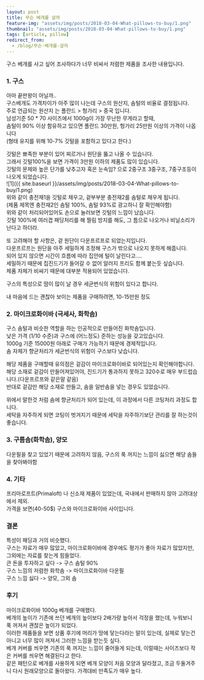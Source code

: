 ```yaml
---
layout: post
title: 무슨 베개를 살까
feature-img: "assets/img/posts/2018-03-04-What-pillows-to-buy/1.png"
thumbnail: "assets/img/posts/2018-03-04-What-pillows-to-buy/1.png"
tags: [article, pillow]
redirect_from:
  - /blog/무슨-베개를-살까
---
```

구스 베개를 사고 싶어 조사하다가 너무 비싸서 저렴한 제품을 조사한 내용입니다.  
### 1. 구스
아마 끝판왕이 아닐까..  
구스베개도 가격차이가 아주 많이 나는데 구스의 원산지, 솜털의 비율로 결정됩니다.  
주로 언급되는 원산지 는 폴란드 > 헝가리 > 중국  입니다.  
남성기준 50 * 70 사이즈에서 1000g이 가장 무난한 무게라고 할때,  
솜털이 90% 이상 함유하고 있으면 폴란드 30만원, 헝가리 25만원 이상의 가격이 나옵니다  
(형태 유지를 위해 10-7% 깃털을 포함하고 있다고 한다.)
 
깃털은 뾰족한 부분이 있어 찌르거나 원단을 뚫고 나올 수 있습니다.  
그래서 깃털100%을 보면 가격이 3만원 이하의 제품도 많이 있습니다.  
깃털의 문제와 높은 단가를 낮추고자 혹은 눈속임? 으로 2중구조 3중구조, 7중구조등이 나오게 되었습니다.  
![1]({{ site.baseurl }}/assets/img/posts/2018-03-04-What-pillows-to-buy/1.png)  
위와 같이 충전재1을 깃털로 채우고, 겉부부분 충전재2를 솜털로 채우게 됩니다.  
(제품 제목엔 충전재2인 솜털 100%, 솜털 93%로 광고하니 잘 확인해야함)  
위와 같이 처리되어있어도 손으로 눌러보면 깃털의 느낌이 났습니다.  
깃털 100%에 여러겹 패딩처리를 해 찔림 방지를 해도, 그 틈으로 나오거나 비닐소리가 난다고 하더라.

또 고려해야 할 사항은,  겉 원단이 다운프르프로 되었는지입니다.  
다운프르프는 원단을 아주 세밀하게 조정해 구스가 밖으로 나오지 못하게 해줍니다.  
되어 있지 않으면 시간이 흐름에 따라 집안에 털이 날린다고....  
세밀하기 때문에 집진드기가 들어갈 수 없어 알러지 프리도 함께 붙는듯 싶습니다.  
제품 자체가 비싸기 때문에 대부분 적용되어 있었습니다.  
 
구스의 특성으로 땀이 많이 날 경우 세균번식의 위험이 있다고 합니다.
 
내 마음에 드는 괜찮아 보이는 제품을 구매하려면, 10-15만원 정도

### 2. 마이크로화이바 (극세사, 화학솜)
구스 솜털과 비슷한 역할을 하는 인공적으로 만들어진 화학솜입니다.  
낮은 가격 (1/10 수준)과 구스에 (어느정도) 준하는 성능을 갖고있습니다.  
1000g 기준 15000원 아래로 구매가 가능하기 때문에 경제적입니다.  
솜 자체가 향균처리가 세균번식의 위험이 구스보다 낮습니다.  
 
해당 제품을 구매할때 유의점은 겉감이 마이크로화이바로 되어있는지 확인해야합니다.  
해당 소재로 겉감이 만들어져있어야, 진드기가 통과하지 못하고 320수로 매우 부드럽습니다.(다운프르프와 같은말 같음)  
반대로 겉감만 해당 소재로 만들고, 솜을 일반솜을 넣는 경우도 있었습니다.  
 
위에서 말한것 처럼 솜에 향균처리가 되어 있는데, 이 과정에서 다른 코팅처리 과정도 합니다.  
세탁을 자주하게 되면 코팅이 벗겨지기 때문에 세탁을 자주하기보단 관리를 잘 하는것이 좋습니다.  

### 3. 구름솜(화학솜), 양모
다운필을 찾고 있었기 때문에 고려하지 않음, 구스의 푹 꺼지는 느낌이 싫으면 해당 솜들을 찾아봐야함

### 4. 기타
프리마로프트(Primaloft) 나 신소재 제품이 있었는데, 국내에서 판매하지 않아 고려대상에서 제외.  
가격을 보면(40-50$) 구스와 마이크로화이바 사이입니다.  

### 결론
특성이 패딩과 거의 비슷했다.  
구스는 자료가 매우 많았고, 마이크로화이바에 경우에도 평가가 좋아 자료가 많았지만, 그외에는 자료를 찾는게 힘들었다.  
큰 돈을 투자하고 싶다 -> 구스 솜털 90%  
구스 느낌의 저렴한 화학솜 -> 마이크로화이바 다운필  
구스 느낌 싫다 -> 양모, 그외 솜 

### 후기
마이크로화이바 1000g 베개를 구매했다.  
베개의 높이가 기존에 쓰던 베개의 높이보다 2배가량 높아서 걱정을 했는데, 누워보니 푹 꺼져서 괜찮은 높이가 되었다.  
이러한 제품들을 보면 상품 후기에 머리가 땅에 닿는다라는 말이 있는데, 실제로 닿는건 아니고 너무 많이 꺼져서 그러한 느낌을 받는듯 싶다.  
베개 커버를 씌우면 기존의 푹 꺼지는 느낌이 줄어들게 되는데, 이럴때는 사이즈보다 작은 커버를 씌우면 해결된다고 한다.  
같은 패턴으로 베개를 사용하게 되면 베개 모양이 처음 모양과 달라졌고, 조금 두둘겨주니 다시 원래모양으로 돌아왔다.
가격대비 만족도가 매우 높다.  
